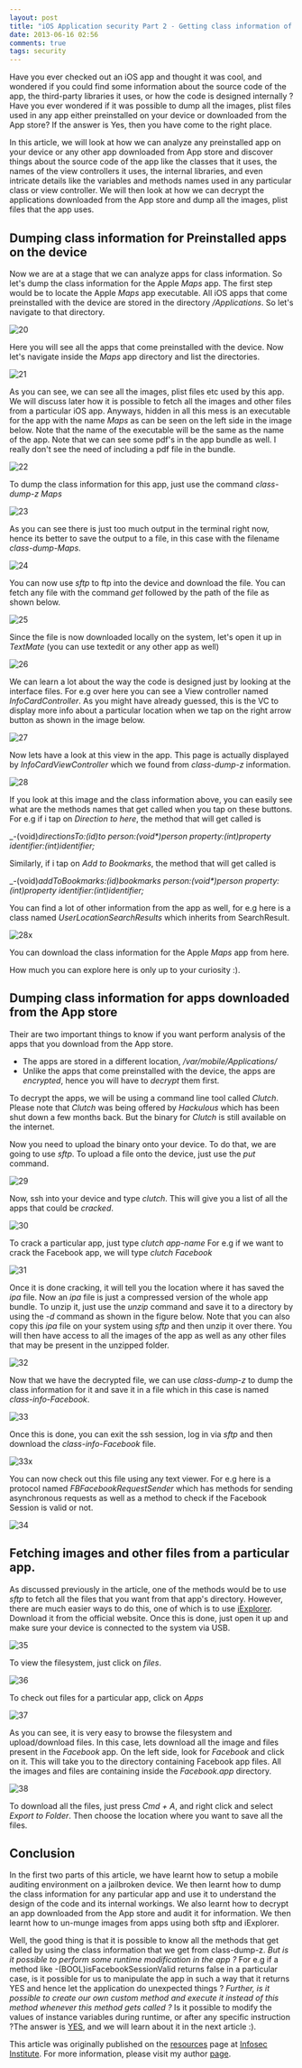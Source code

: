 ```yaml
---
layout: post
title: "iOS Application security Part 2 - Getting class information of iOS apps"
date: 2013-06-16 02:56
comments: true
tags: security
---
```


Have you ever checked out an iOS app and thought it was cool, and wondered if you could find some information about the source code of the app, the third-party libraries it uses, or how the code is designed internally ? Have you ever wondered if it was possible to dump all the images, plist files used in any app either preinstalled on your device or downloaded from the App store? If the answer is Yes, then you have come to the right place.

<!-- more -->

In this article, we will look at how we can analyze any preinstalled app on your device or any other app downloaded from App store and discover things about the source code of the app like the classes that it uses, the names of the view controllers it uses, the internal libraries, and even intricate details like the variables and methods names used in any particular class or view controller. We will then look at how we can decrypt the applications downloaded from the App store and dump all the images, plist files that the app uses.

## Dumping class information for Preinstalled apps on the device

Now we are at a stage that we can analyze apps for class information. So let's dump the class information for the Apple _Maps_ app. The first step would be to locate the Apple _Maps_ app executable. All iOS apps that come preinstalled with the device are stored in the directory _/Applications_. So let's navigate to that directory.

![20]( /images/posts/ios2/20.png)

Here you will see all the apps that come preinstalled with the device. Now let's navigate inside the _Maps_ app directory and list the directories.

![21]( /images/posts/ios2/21.png)

As you can see, we can see all the images, plist files etc used by this app. We will discuss later how it is possible to fetch all the images and other files from a particular iOS app. Anyways, hidden in all this mess is an executable for the app with the name _Maps_ as can be seen on the left side in the image below. Note that the name of the executable will be the same as the name of the app. Note that we can see some pdf's in the app bundle as well. I really don't see the need of including a pdf file in the bundle.

![22]( /images/posts/ios2/22.png)

To dump the class information for this app, just use the command _class-dump-z Maps_

![23]( /images/posts/ios2/23.png)

As you can see there is just too much output in the terminal right now, hence its better to save the output to a file, in this case with the filename _class-dump-Maps_.

![24]( /images/posts/ios2/24.png)

You can now use _sftp_ to ftp into the device and download the file. You can fetch any file with the command _get_ followed by the path of the file as shown below.

![25]( /images/posts/ios2/25.png)

Since the file is now downloaded locally on the system, let's open it up in _TextMate_ (you can use textedit or any other app as well)

![26]( /images/posts/ios2/26.png)

We can learn a lot about the way the code is designed just by looking at the interface files. For e.g over here you can see a View controller named _InfoCardController_. As you might have already guessed, this is the VC to display more info about a particular location when we tap on the right arrow button as shown in the image below.

![27]( /images/posts/ios2/27.PNG)

Now lets have a look at this view in the app. This page is actually displayed by _InfoCardViewController_ which we found from _class-dump-z_ information.

![28]( /images/posts/ios2/28.PNG)

If you look at this image and the class information above, you can easily see what are the methods names that get called when you tap on these buttons. For e.g if i tap on _Direction to here_, the method that will get called is

_-(void)_directionsTo:(id)to person:(void*)person property:(int)property identifier:(int)identifier;_

Similarly, if i tap on _Add to Bookmarks_, the method that will get called is

_-(void)_addToBookmarks:(id)bookmarks person:(void*)person property:(int)property identifier:(int)identifier;_

You can find a lot of other information from the app as well, for e.g here is a class named _UserLocationSearchResults_ which inherits from SearchResult.

![28x]( /images/posts/ios2/28x.png)

You can download the class information for the Apple _Maps_ app from here.

How much you can explore here is only up to your curiosity :).

## Dumping class information for apps downloaded from the App store

Their are two important things to know if you want perform analysis of the apps that you download from the App store.

*   The apps are stored in a different location, _/var/mobile/Applications/_
*   Unlike the apps that come preinstalled with the device, the apps are _encrypted_, hence you will have to _decrypt_ them first.

To decrypt the apps, we will be using a command line tool called _Clutch_. Please note that _Clutch_ was being offered by _Hackulous_ which has been shut down a few months back. But the binary for _Clutch_ is still available on the internet.

Now you need to upload the binary onto your device. To do that, we are going to use _sftp_. To upload a file onto the device, just use the _put_ command.

![29]( /images/posts/ios2/29.png)

Now, ssh into your device and type _clutch_. This will give you a list of all the apps that could be _cracked_.

![30]( /images/posts/ios2/30.png)

To crack a particular app, just type _clutch app-name_ For e.g if we want to crack the Facebook app, we will type _clutch Facebook_

![31]( /images/posts/ios2/31.png)

Once it is done cracking, it will tell you the location where it has saved the _ipa_ file. Now an _ipa_ file is just a compressed version of the whole app bundle. To unzip it, just use the _unzip_ command and save it to a directory by using the _-d_ command as shown in the figure below. Note that you can also copy this _ipa_ file on your system using _sftp_ and then unzip it over there. You will then have access to all the images of the app as well as any other files that may be present in the unzipped folder.

![32]( /images/posts/ios2/32.png)

Now that we have the decrypted file, we can use _class-dump-z_ to dump the class information for it and save it in a file which in this case is named _class-info-Facebook_.

![33]( /images/posts/ios2/33.png)

Once this is done, you can exit the ssh session, log in via _sftp_ and then download the _class-info-Facebook_ file.

![33x]( /images/posts/ios2/33x.png)

You can now check out this file using any text viewer. For e.g here is a protocol named _FBFacebookRequestSender_ which has methods for sending asynchronous requests as well as a method to check if the Facebook Session is valid or not.

![34]( /images/posts/ios2/34.png)

## Fetching images and other files from a particular app.

As discussed previously in the article, one of the methods would be to use _sftp_ to fetch all the files that you want from that app's directory. However, there are much easier ways to do this, one of which is to use [iExplorer](http://www.macroplant.com/iexplorer/download-ie3-mac.php). Download it from the official website. Once this is done, just open it up and make sure your device is connected to the system via USB.

![35]( /images/posts/ios2/35.png)

To view the filesystem, just click on _files_.

![36]( /images/posts/ios2/36.png)

To check out files for a particular app, click on _Apps_

![37]( /images/posts/ios2/37.png)

As you can see, it is very easy to browse the filesystem and upload/download files. In this case, lets download all the image and files present in the _Facebook_ app. On the left side, look for _Facebook_ and click on it. This will take you to the directory containing Facebook app files. All the images and files are containing inside the _Facebook.app_ directory.

![38]( /images/posts/ios2/38.png)

To download all the files, just press _Cmd + A_, and right click and select _Export to Folder_. Then choose the location where you want to save all the files.

## Conclusion

In the first two parts of this article, we have learnt how to setup a mobile auditing environment on a jailbroken device. We then learnt how to dump the class information for any particular app and use it to understand the design of the code and its internal workings. We also learnt how to decrypt an app downloaded from the App store and audit it for information. We then learnt how to un-munge images from apps using both sftp and iExplorer.

Well, the good thing is that it is possible to know all the methods that get called by using the class information that we get from class-dump-z. _But is it possible to perform some runtime modification in the app ?_ For e.g if a method like -(BOOL)isFacebookSessionValid returns false in a particular case, is it possible for us to manipulate the app in such a way that it returns YES and hence let the application do unexpected things ? _Further, is it possible to create our own custom method and execute it instead of this method whenever this method gets called ?_ Is it possible to modify the values of instance variables during runtime, or after any specific instruction ?The answer is [YES](http://cycript.org), and we will learn about it in the next article :).

This article was originally published on the [resources](http://resources.infosecinstitute.com/) page at [Infosec Institute](http://infosecinstitute.com/). For more information, please visit my author [page](http://resources.infosecinstitute.com/author/prateek/).